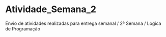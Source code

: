 # Atividade_Semana_2
Envio de atividades realizadas para entrega semanal / 2ª Semana / Logica de Programação
